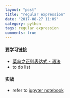 ```yaml
---
layout: "post"
title: "regular expression"
date: "2017-08-27 11:09"
category: python
tags: regular expression
comments: true
---
```


#### 要学习链接

- [菜鸟之正则表达式 - 语法](http://www.runoob.com/regexp/regexp-syntax.html)
- to do list

#### 实战

- refer to [jupyter notebook](http://nbviewer.jupyter.org/github/Jason8Kang/python/tree/master/regular%20expression/)
